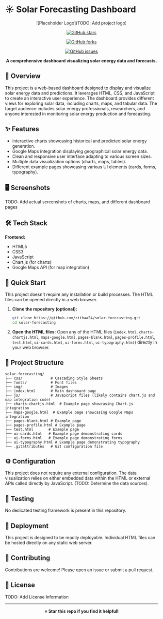 # ☀️ Solar Forecasting Dashboard

<div align="center">

![Placeholder Logo](TODO: Add project logo)

[![GitHub stars](https://img.shields.io/github/stars/rithaa24/solar-forecasting?style=for-the-badge)](https://github.com/rithaa24/solar-forecasting/stargazers)

[![GitHub forks](https://img.shields.io/github/forks/rithaa24/solar-forecasting?style=for-the-badge)](https://github.com/rithaa24/solar-forecasting/network)

[![GitHub issues](https://img.shields.io/github/issues/rithaa24/solar-forecasting?style=for-the-badge)](https://github.com/rithaa24/solar-forecasting/issues)

**A comprehensive dashboard visualizing solar energy data and forecasts.**

</div>

## 📖 Overview

This project is a web-based dashboard designed to display and visualize solar energy data and predictions.  It leverages HTML, CSS, and JavaScript to create an interactive user experience.  The dashboard provides different views for exploring solar data, including charts, maps, and tabular data. The target audience includes solar energy professionals, researchers, and anyone interested in monitoring solar energy production and forecasting.


## ✨ Features

- Interactive charts showcasing historical and predicted solar energy generation.
- Google Maps integration displaying geographical solar energy data.
- Clean and responsive user interface adapting to various screen sizes.
- Multiple data visualization options (charts, maps, tables).
-  Different example pages showcasing various UI elements (cards, forms, typography).


## 🖥️ Screenshots

TODO: Add actual screenshots of charts, maps, and different dashboard pages

## 🛠️ Tech Stack

**Frontend:**

- HTML5
- CSS3
- JavaScript
- Chart.js (for charts)
- Google Maps API (for map integration)


## 🚀 Quick Start

This project doesn't require any installation or build processes.  The HTML files can be opened directly in a web browser.

1. **Clone the repository (optional):**
   ```bash
   git clone https://github.com/rithaa24/solar-forecasting.git
   cd solar-forecasting
   ```

2. **Open the HTML files:** Open any of the HTML files (`index.html`, `charts-chartjs.html`, `maps-google.html`, `pages-blank.html`, `pages-profile.html`, `test.html`, `ui-cards.html`, `ui-forms.html`, `ui-typography.html`) directly in your web browser.


## 📁 Project Structure

```
solar-forecasting/
├── css/             # Cascading Style Sheets
├── fonts/           # Font files
├── img/             # Images
├── index.html       # Main dashboard page
├── js/              # JavaScript files (likely contains chart.js and map integration code)
├── charts-chartjs.html  # Example page showcasing Chart.js integration
├── maps-google.html  # Example page showcasing Google Maps integration
├── pages-blank.html # Example page
├── pages-profile.html # Example page
├── test.html       # Example page
├── ui-cards.html   # Example page demonstrating cards
├── ui-forms.html   # Example page demonstrating forms
├── ui-typography.html # Example page demonstrating typography
└── .gitattributes   # Git configuration file
```

## ⚙️ Configuration

This project does not require any external configuration.  The data visualization relies on either embedded data within the HTML or external APIs called directly by JavaScript. (TODO: Determine the data sources).

## 🧪 Testing

No dedicated testing framework is present in this repository.


## 🚀 Deployment

This project is designed to be readily deployable. Individual HTML files can be hosted directly on any static web server.


## 🤝 Contributing

Contributions are welcome! Please open an issue or submit a pull request.


## 📄 License

TODO: Add License Information


---

<div align="center">

**⭐ Star this repo if you find it helpful!**

</div>

